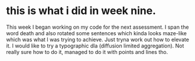 # this is what i did in week nine.
This week I began working on my code for the next assessment. 
I span the word death and also rotated some sentences which kinda looks maze-like which was what I was trying to achieve. Just tryna work out how to elevate it. I would like to try a typographic dla (diffusion limited aggregation). Not really sure how to do it, managed to do it with points and lines tho. 
![]()
